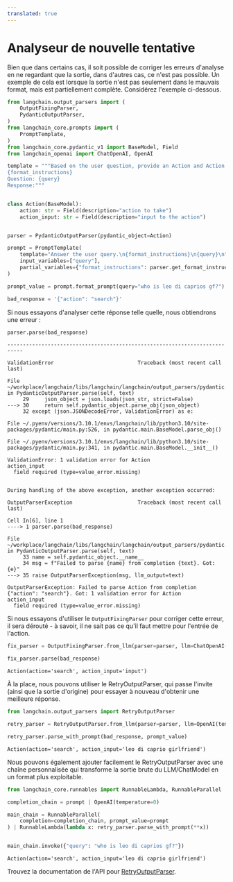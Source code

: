 ```yaml
---
translated: true
---
```


# Analyseur de nouvelle tentative

Bien que dans certains cas, il soit possible de corriger les erreurs d'analyse en ne regardant que la sortie, dans d'autres cas, ce n'est pas possible. Un exemple de cela est lorsque la sortie n'est pas seulement dans le mauvais format, mais est partiellement complète. Considérez l'exemple ci-dessous.

```python
from langchain.output_parsers import (
    OutputFixingParser,
    PydanticOutputParser,
)
from langchain_core.prompts import (
    PromptTemplate,
)
from langchain_core.pydantic_v1 import BaseModel, Field
from langchain_openai import ChatOpenAI, OpenAI
```

```python
template = """Based on the user question, provide an Action and Action Input for what step should be taken.
{format_instructions}
Question: {query}
Response:"""


class Action(BaseModel):
    action: str = Field(description="action to take")
    action_input: str = Field(description="input to the action")


parser = PydanticOutputParser(pydantic_object=Action)
```

```python
prompt = PromptTemplate(
    template="Answer the user query.\n{format_instructions}\n{query}\n",
    input_variables=["query"],
    partial_variables={"format_instructions": parser.get_format_instructions()},
)
```

```python
prompt_value = prompt.format_prompt(query="who is leo di caprios gf?")
```

```python
bad_response = '{"action": "search"}'
```

Si nous essayons d'analyser cette réponse telle quelle, nous obtiendrons une erreur :

```python
parser.parse(bad_response)
```

```output
---------------------------------------------------------------------------

ValidationError                           Traceback (most recent call last)

File ~/workplace/langchain/libs/langchain/langchain/output_parsers/pydantic.py:30, in PydanticOutputParser.parse(self, text)
     29     json_object = json.loads(json_str, strict=False)
---> 30     return self.pydantic_object.parse_obj(json_object)
     32 except (json.JSONDecodeError, ValidationError) as e:

File ~/.pyenv/versions/3.10.1/envs/langchain/lib/python3.10/site-packages/pydantic/main.py:526, in pydantic.main.BaseModel.parse_obj()

File ~/.pyenv/versions/3.10.1/envs/langchain/lib/python3.10/site-packages/pydantic/main.py:341, in pydantic.main.BaseModel.__init__()

ValidationError: 1 validation error for Action
action_input
  field required (type=value_error.missing)


During handling of the above exception, another exception occurred:

OutputParserException                     Traceback (most recent call last)

Cell In[6], line 1
----> 1 parser.parse(bad_response)

File ~/workplace/langchain/libs/langchain/langchain/output_parsers/pydantic.py:35, in PydanticOutputParser.parse(self, text)
     33 name = self.pydantic_object.__name__
     34 msg = f"Failed to parse {name} from completion {text}. Got: {e}"
---> 35 raise OutputParserException(msg, llm_output=text)

OutputParserException: Failed to parse Action from completion {"action": "search"}. Got: 1 validation error for Action
action_input
  field required (type=value_error.missing)
```

Si nous essayons d'utiliser le `OutputFixingParser` pour corriger cette erreur, il sera dérouté - à savoir, il ne sait pas ce qu'il faut mettre pour l'entrée de l'action.

```python
fix_parser = OutputFixingParser.from_llm(parser=parser, llm=ChatOpenAI())
```

```python
fix_parser.parse(bad_response)
```

```output
Action(action='search', action_input='input')
```

À la place, nous pouvons utiliser le RetryOutputParser, qui passe l'invite (ainsi que la sortie d'origine) pour essayer à nouveau d'obtenir une meilleure réponse.

```python
from langchain.output_parsers import RetryOutputParser
```

```python
retry_parser = RetryOutputParser.from_llm(parser=parser, llm=OpenAI(temperature=0))
```

```python
retry_parser.parse_with_prompt(bad_response, prompt_value)
```

```output
Action(action='search', action_input='leo di caprio girlfriend')
```

Nous pouvons également ajouter facilement le RetryOutputParser avec une chaîne personnalisée qui transforme la sortie brute du LLM/ChatModel en un format plus exploitable.

```python
from langchain_core.runnables import RunnableLambda, RunnableParallel

completion_chain = prompt | OpenAI(temperature=0)

main_chain = RunnableParallel(
    completion=completion_chain, prompt_value=prompt
) | RunnableLambda(lambda x: retry_parser.parse_with_prompt(**x))


main_chain.invoke({"query": "who is leo di caprios gf?"})
```

```output
Action(action='search', action_input='leo di caprio girlfriend')
```

Trouvez la documentation de l'API pour [RetryOutputParser](https://api.python.langchain.com/en/latest/output_parsers/langchain.output_parsers.retry.RetryOutputParser.html#langchain.output_parsers.retry.RetryOutputParser).
